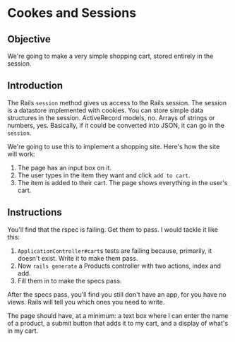 # Cookes and Sessions

## Objective

We're going to make a very simple shopping cart, stored entirely in the session.

## Introduction

The Rails `session` method gives us access to the Rails session. The session is a datastore implemented with cookies. You can store simple data structures in the session. ActiveRecord models, no. Arrays of strings or numbers, yes. Basically, if it could be converted into JSON, it can go in the `session`.

We're going to use this to implement a shopping site. Here's how the site will work:

  1. The page has an input box on it.
  2. The user types in the item they want and click `add to cart`.
  3. The item is added to their cart. The page shows everything in the user's cart.

## Instructions

You'll find that the rspec is failing. Get them to pass. I would tackle it like this:

1. `ApplicationController#cart`s tests are failing because, primarily, it doesn't exist. Write it to make them pass.
2. Now `rails generate` a Products controller with two actions, index and add.
3. Fill them in to make the specs pass.

After the specs pass, you'll find you still don't have an app, for you have no views. Rails will tell you which ones you need to write.

The page should have, at a minimum: a text box where I can enter the name of a product, a submit button that adds it to my cart, and a display of what's in my cart.
